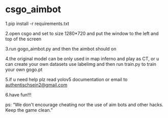 # csgo_aimbot
1.pip install -r requirements.txt

2.open csgo and set to size 1280*720 and put the window to the left and top of the screen

3.run gogo_aimbot.py and then the aimbot should on

4.the original model can be only used in map inferno and play as CT, or u can create your own datasets use labelimg and then run train.py to train your own gogo.pt

5.if u need help plz read yolov5 documentation or email to authentischsein2@gmail.com

6.have fun!!!

ps: “We don't encourage cheating nor the use of aim bots and other hacks. Keep the game clean.”
